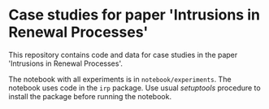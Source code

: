 # Case studies for paper 'Intrusions in Renewal Processes'

This repository contains code and data for case studies in the paper
'Intrusions in Renewal Processes'.

The notebook with all experiments is in `notebook/experiments`. The notebook
uses code in the `irp` package. Use usual _setuptools_ procedure to install the
package before running the notebook.
